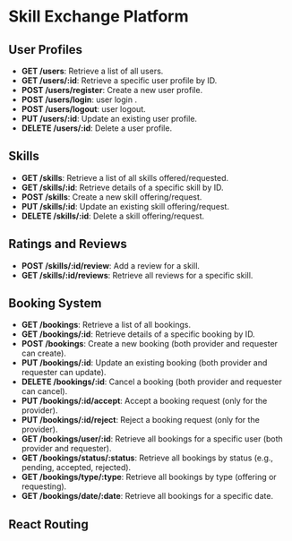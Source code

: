 # Skill Exchange Platform

## User Profiles

- **GET /users**: Retrieve a list of all users.
- **GET /users/:id**: Retrieve a specific user profile by ID.
- **POST /users/register**: Create a new user profile.
- **POST /users/login**: user login .
- **POST /users/logout**: user logout.
- **PUT /users/:id**: Update an existing user profile.
- **DELETE /users/:id**: Delete a user profile.

## Skills

- **GET /skills**: Retrieve a list of all skills offered/requested.
- **GET /skills/:id**: Retrieve details of a specific skill by ID.
- **POST /skills**: Create a new skill offering/request.
- **PUT /skills/:id**: Update an existing skill offering/request.
- **DELETE /skills/:id**: Delete a skill offering/request.

## Ratings and Reviews

- **POST /skills/:id/review**: Add a review for a skill.
- **GET /skills/:id/reviews**: Retrieve all reviews for a specific skill.

## Booking System

- **GET /bookings**: Retrieve a list of all bookings.
- **GET /bookings/:id**: Retrieve details of a specific booking by ID.
- **POST /bookings**: Create a new booking (both provider and requester can create).
- **PUT /bookings/:id**: Update an existing booking (both provider and requester can update).
- **DELETE /bookings/:id**: Cancel a booking (both provider and requester can cancel).
- **PUT /bookings/:id/accept**: Accept a booking request (only for the provider).
- **PUT /bookings/:id/reject**: Reject a booking request (only for the provider).
- **GET /bookings/user/:id**: Retrieve all bookings for a specific user (both provider and requester).
- **GET /bookings/status/:status**: Retrieve all bookings by status (e.g., pending, accepted, rejected).
- **GET /bookings/type/:type**: Retrieve all bookings by type (offering or requesting).
- **GET /bookings/date/:date**: Retrieve all bookings for a specific date.

## React Routing
